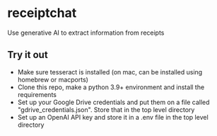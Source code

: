 # receiptchat
Use generative AI to extract information from receipts

## Try it out

- Make sure tesseract is installed (on mac, can be installed using homebrew or macports)  
- Clone this repo, make a python 3.9+ environment and install the requirements   
- Set up your Google Drive credentials and put them on a file called "gdrive_credentials.json". Store that in the top level directory
- Set up an OpenAI API key and store it in a .env file in the top level directory